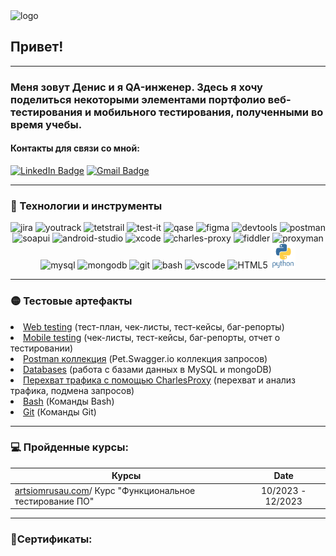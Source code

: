 <img src="https://miro.medium.com/v2/resize:fit:800/1*panuLBsXTjypTQ_kwF2FWg.png" title="logo" alt="logo" width="400" height="300"/>

<h2>Привет!</h2>

<hr>

<h3>Меня зовут Денис и я QA-инженер. Здесь я хочу поделиться некоторыми элементами портфолио веб-тестирования и мобильного тестирования, полученными во время учебы.</h3>

<h4>  Контакты для связи со мной:</h4>
<p>

[![LinkedIn Badge](https://img.shields.io/badge/-LinkedIn-090909?style=for-the-badge&logo=linkedin&logoColor=007BB6)](https://www.linkedin.com/in/dzianis-brahinets/) 
[![Gmail Badge](https://img.shields.io/badge/-Gmail-090909?style=for-the-badge&logo=gmail&logoColor=FF0000)](mailto:denn.braginec@gmail.com)
</p>
<hr>

### 🔵 Технологии и инструменты 
<p align="center">
<img src="https://cdn.jsdelivr.net/gh/devicons/devicon/icons/jira/jira-original.svg" title="jira" alt="jira" width="40" height="40"/>
<img src="https://upload.wikimedia.org/wikipedia/commons/thumb/8/8d/YouTrack_Icon.svg/1024px-YouTrack_Icon.svg.png?20200803082248" title="youtrack" alt="youtrack" width="40" height="40"/>
<img src="https://codahosted.io/packs/21236/unversioned/assets/LOGO/ba1091c59bab89cd2fd0f289622731fe16113d7b00905abe64759c313a4b73b76c1b0426076ed76cb74752234c734131df46992d5b8b48fc13e264240e4f7119f736cfeb64df36ded54b5cbf6198b9cadedf18dd0cac5c7dbcd16e6336c29363cd1292ba" title="testrail" alt="tetstrail" width="40" height="40"/>
<img src="https://docs.testit.software/images/testit_logo_icon.png" title="test-it" alt="test-it" width="40" height="40"/>
<img src="https://luna1.co/eb0187.png" title="qase" alt="qase" width="40" height="40"/>
<img src="https://cdn.jsdelivr.net/gh/devicons/devicon/icons/figma/figma-original.svg" title="figma" alt="figma" width="40" height="40"/>
<img src="https://d33wubrfki0l68.cloudfront.net/38b5c953a4667366685d55db55d057c86db1fc54/a0fdc/static/acae6b24d940347661ca901ea07f47c1/chrome-dev-logo-icon.png" title="devtools" alt="devtools" width="40" height="40"/>
<img src="https://www.svgrepo.com/show/354202/postman-icon.svg" title="postman" alt="postman" width="40" height="40"/>
<img src="https://encrypted-tbn0.gstatic.com/images?q=tbn:ANd9GcTDLj-17hLuPse4K5lo4VLNFRn89rjLSB-KKIZMdNjB0Q&s" title="soapui" alt="soapui" width="40" height="40"/>
 <img src="https://cdn.jsdelivr.net/gh/devicons/devicon/icons/androidstudio/androidstudio-original.svg" title="android-studio" alt="android-studio" width="40" height="40"/>
<img src="https://cdn.jsdelivr.net/gh/devicons/devicon/icons/xcode/xcode-original.svg" title="xcode" alt="xcode" width="40" height="40"/>
<img src="https://cdn.icon-icons.com/icons2/3053/PNG/512/charles_proxy_macos_bigsur_icon_190302.png" title="charles-proxy" alt="charles-proxy" width="40" height="40"/>
<img src="https://www.megaleechers.com/storage/Fiddler-Everywhere-Icon.png" title="fiddler" alt="fiddler" width="40" height="40"/>
<img src="https://ph-files.imgix.net/f1aba60e-b071-4afd-bde6-7c123853a3ae.png?auto=format" title="proxyman" alt="proxyman" width="40" height="40"/>
<img src="https://cdn.jsdelivr.net/gh/devicons/devicon/icons/mysql/mysql-original.svg" title="mysql" alt="mysql" width="40" height="40"/>
<img src="https://cdn.jsdelivr.net/gh/devicons/devicon/icons/mongodb/mongodb-original.svg" title="mongodb" alt="mongodb" width="40" height="40"/>
<img src="https://cdn.jsdelivr.net/gh/devicons/devicon/icons/git/git-original.svg" title="git" alt="git" width="40" height="40"/>
<img src="https://upload.wikimedia.org/wikipedia/commons/thumb/4/4b/Bash_Logo_Colored.svg/1024px-Bash_Logo_Colored.svg.png?20180723054350" title="bash" alt="bash" width="40" height="40"/>
<img src="https://cdn.jsdelivr.net/gh/devicons/devicon/icons/vscode/vscode-original.svg" title="vscode" alt="vscode" width="40" height="40"/>
<img src="https://cdn-icons-png.flaticon.com/512/919/919827.png" title="HTML5" alt="HTML5" width="40" height="40"/>
<img src="https://raw.githubusercontent.com/devicons/devicon/master/icons/python/python-original-wordmark.svg" alt="python" width="40" height="40" />
</p>


<hr>

### 🟡 Тестовые артефакты  

<li> <a href="https://github.com/Dzianis-Brahinets/Web-Testing.git" target="_blank">Web testing</a> (тест-план, чек-листы, тест-кейсы, баг-репорты) </li> 
<li> <a href="https://github.com/Dzianis-Brahinets/Mobile-Testing.git" target="_blank">Mobile testing</a> (чек-листы, тест-кейсы, баг-репорты, отчет о тестировании) </li> 
<li> <a href="https://github.com/Dzianis-Brahinets/Postman.git" target="_blank">Postman коллекция</a> (Pet.Swagger.io коллекция запросов) </li> 
<li> <a href="https://github.com/Dzianis-Brahinets/Database.git" target="_blank">Databases</a> (работа с базами данных в MySQL и mongoDB) </li> 
<li> <a href="https://github.com/Dzianis-Brahinets/Charles-proxy.git" target="_blank">Перехват трафика с помощью CharlesProxy</a> (перехват и анализ трафика, подмена запросов) </li> 
<li> <a href="https://github.com/Dzianis-Brahinets/Bash.git" target="_blank">Bash</a> (Команды Bash) </li> 
<li> <a href="https://github.com/Dzianis-Brahinets/Git.git" target="_blank">Git</a> (Команды Git) </li> 
          
<hr>

 ### 💻 Пройденные курсы:

| Курсы                                                           | Date              |
| ----------------------------------------------------------------| :---------------: |
| [artsiomrusau.com](https://artsiomrusau.com/)/ Курс "Функциональное тестирование ПО"              | 10/2023 - 12/2023 |

<hr>

### 📜Сертификаты: